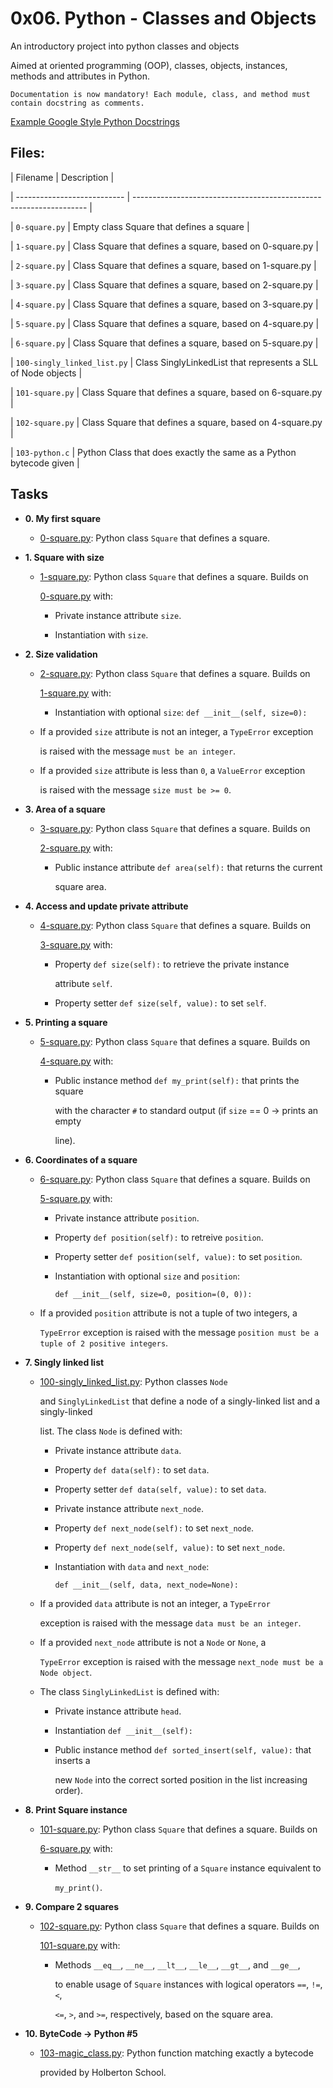 # 0x06. Python - Classes and Objects



An introductory project into python classes and objects

Aimed at oriented programming (OOP), classes, objects, instances, methods and attributes in Python.



`Documentation is now mandatory! Each module, class, and method must contain docstring as comments.`

[Example Google Style Python Docstrings](https://sphinxcontrib-napoleon.readthedocs.io/en/latest/example_google.html)



## Files:



| Filename                    | Description                                                        |

| --------------------------- | ------------------------------------------------------------------ |

| `0-square.py`               | Empty class Square that defines a square                           |

| `1-square.py`               | Class Square that defines a square, based on 0-square.py           |

| `2-square.py`               | Class Square that defines a square, based on 1-square.py           |

| `3-square.py`               | Class Square that defines a square, based on 2-square.py           |

| `4-square.py`               | Class Square that defines a square, based on 3-square.py           |

| `5-square.py`               | Class Square that defines a square, based on 4-square.py           |

| `6-square.py`               | Class Square that defines a square, based on 5-square.py           |

| `100-singly_linked_list.py` | Class SinglyLinkedList that represents a SLL of Node objects       |

| `101-square.py`             | Class Square that defines a square, based on 6-square.py           |

| `102-square.py`             | Class Square that defines a square, based on 4-square.py           |

| `103-python.c`              | Python Class that does exactly the same as a Python bytecode given |



## Tasks



- **0. My first square**



  - [0-square.py](./0-square.py): Python class `Square` that defines a square.



- **1. Square with size**



  - [1-square.py](./1-square.py): Python class `Square` that defines a square. Builds on

    [0-square.py](./0-square.py) with:

    - Private instance attribute `size`.

    - Instantiation with `size`.



- **2. Size validation**



  - [2-square.py](./2-square.py): Python class `Square` that defines a square. Builds on

    [1-square.py](./1-square.py) with:

    - Instantiation with optional `size`: `def __init__(self, size=0):`

  - If a provided `size` attribute is not an integer, a `TypeError` exception

    is raised with the message `must be an integer`.

  - If a provided `size` attribute is less than `0`, a `ValueError` exception

    is raised with the message `size must be >= 0`.



- **3. Area of a square**



  - [3-square.py](./3-square.py): Python class `Square` that defines a square. Builds on

    [2-square.py](./2-square.py) with:

    - Public instance attribute `def area(self):` that returns the current

      square area.



- **4. Access and update private attribute**



  - [4-square.py](./4-square.py): Python class `Square` that defines a square. Builds on

    [3-square.py](./3-square.py) with:

    - Property `def size(self):` to retrieve the private instance

      attribute `self`.

    - Property setter `def size(self, value):` to set `self`.



- **5. Printing a square**



  - [5-square.py](./5-square.py): Python class `Square` that defines a square. Builds on

    [4-square.py](./4-square.py) with:

    - Public instance method `def my_print(self):` that prints the square

      with the character `#` to standard output (if `size` == 0 -> prints an empty

      line).



- **6. Coordinates of a square**



  - [6-square.py](./6-square.py): Python class `Square` that defines a square. Builds on

    [5-square.py](./5-square.py) with:

    - Private instance attribute `position`.

    - Property `def position(self):` to retreive `position`.

    - Property setter `def position(self, value):` to set `position`.

    - Instantiation with optional `size` and `position`:

      `def __init__(self, size=0, position=(0, 0)):`

  - If a provided `position` attribute is not a tuple of two integers, a

    `TypeError` exception is raised with the message `position must be a tuple of 2 positive integers`.



- **7. Singly linked list**



  - [100-singly_linked_list.py](./100-singly_linked_list.py): Python classes `Node`

    and `SinglyLinkedList` that define a node of a singly-linked list and a singly-linked

    list. The class `Node` is defined with:

    - Private instance attribute `data`.

    - Property `def data(self):` to set `data`.

    - Property setter `def data(self, value):` to set `data`.

    - Private instance attribute `next_node`.

    - Property `def next_node(self):` to set `next_node`.

    - Property `def next_node(self, value):` to set `next_node`.

    - Instantiation with `data` and `next_node`:

      `def __init__(self, data, next_node=None):`

  - If a provided `data` attribute is not an integer, a `TypeError`

    exception is raised with the message `data must be an integer`.

  - If a provided `next_node` attribute is not a `Node` or `None`, a

    `TypeError` exception is raised with the message `next_node must be a Node object`.

  - The class `SinglyLinkedList` is defined with:

    - Private instance attribute `head`.

    - Instantiation `def __init__(self):`

    - Public instance method `def sorted_insert(self, value):` that inserts a

      new `Node` into the correct sorted position in the list increasing order).



- **8. Print Square instance**



  - [101-square.py](./101-square.py): Python class `Square` that defines a square. Builds on

    [6-square.py](./6-square.py) with:

    - Method `__str__` to set printing of a `Square` instance equivalent to

      `my_print()`.



- **9. Compare 2 squares**



  - [102-square.py](./102-square.py): Python class `Square` that defines a square. Builds on

    [101-square.py](./101-square.py) with:

    - Methods `__eq__`, `__ne__`, `__lt__`, `__le__`, `__gt__`, and `__ge__`,

      to enable usage of `Square` instances with logical operators `==`, `!=`, `<`,

      `<=`, `>`, and `>=`, respectively, based on the square area.



- **10. ByteCode -> Python #5**

  - [103-magic_class.py](./103-magic_class.py): Python function matching exactly a bytecode

    provided by Holberton School.
